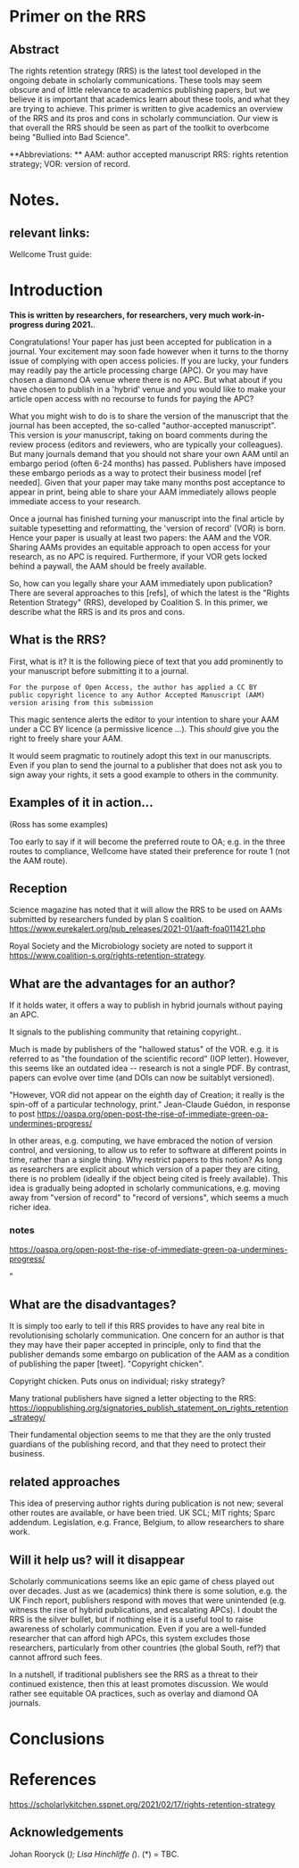 # Primer on the RRS

## Abstract

The rights retention strategy (RRS) is the latest tool developed in
the ongoing debate in scholarly communications.  These tools may seem
obscure and of little relevance to academics publishing papers, but we
believe it is important that academics learn about these tools, and
what they are trying to achieve.  This primer is written to give
academics an overview of the RRS and its pros and cons in scholarly
communciation.  Our view is that overall the RRS should be seen as
part of the toolkit to overbcome being "Bullied into Bad Science".


**Abbreviations: ** 
AAM: author accepted manuscript
RRS: rights retention strategy; 
VOR: version of record.


# Notes.

## relevant links:

Wellcome Trust guide:




# Introduction

**This is written by researchers, for researchers, very much
work-in-progress during 2021.**.

Congratulations!  Your paper has just been accepted for publication in
a journal.  Your excitement may soon fade however when it turns to the
thorny issue of complying with open access policies.  If you are
lucky, your funders may readily pay the article processing charge
(APC).  Or you may have chosen a diamond OA venue where there is no
APC.  But what about if you have chosen to publish in a 'hybrid' venue
and you would like to make your article open access with no recourse
to funds for paying the APC?

What you might wish to do is to share the version of the manuscript
that the journal has been accepted, the so-called "author-accepted
manuscript".  This version is *your* manuscript, taking on board
comments during the review process (editors and reviewers, who are
typically your colleagues).  But many journals demand that you should
not share your own AAM until an embargo period (often 6-24 months) has
passed.  Publishers have imposed these embargo periods as a way to
protect their business model [ref needed].  Given that your paper may
take many months post acceptance to appear in print, being able to
share your AAM immediately allows people immediate access to your
research.

Once a journal has finished turning your manuscript into the final
article by suitable typesetting and reformatting, the 'version of
record' (VOR) is born. Hence your paper is usually at least two
papers: the AAM and the VOR.  Sharing AAMs provides an equitable
approach to open access for your research, as no APC is required.
Furthermore, if your VOR gets locked behind a paywall, the AAM should
be freely available.

So, how can you legally share your AAM immediately upon publication?
There are several approaches to this [refs], of which the latest is
the "Rights Retention Strategy" (RRS), developed by Coalition S.  In
this primer, we describe what the RRS is and its pros and cons.


## What is the RRS?


First, what is it?  It is the following piece of text that you add
prominently to your manuscript before submitting it to a journal.

    For the purpose of Open Access, the author has applied a CC BY
	public copyright licence to any Author Accepted Manuscript (AAM)
	version arising from this submission


This magic sentence alerts the editor to your intention to share your
AAM under a CC BY licence (a permissive licence ...).  This *should*
give you the right to freely share your AAM.

It would seem pragmatic to routinely adopt this text in our
manuscripts.  Even if you plan to send the journal to a publisher that
does not ask you to sign away your rights, it sets a good example to
others in the community.

## Examples of it in action...

(Ross has some examples)

Too early to say if it will become the preferred route to OA; e.g. in
the three routes to compliance, Wellcome have stated their preference
for route 1 (not the AAM route).


## Reception



Science magazine has noted that it will allow the RRS to be used on
AAMs submitted by researchers funded by plan S coalition. 
<https://www.eurekalert.org/pub_releases/2021-01/aaft-foa011421.php>

Royal Society and the Microbiology  society are noted to support it
<https://www.coalition-s.org/rights-retention-strategy>.


## What are the advantages for an author?

If it holds water, it offers a way to publish in hybrid journals
without paying an APC.

It signals to the publishing community that retaining copyright..

Much is made by publishers of the "hallowed status" of the
VOR. e.g. it is referred to as "the foundation of the scientific
record" (IOP letter). However, this seems like an outdated idea --
research is not a single PDF.  By contrast, papers can evolve over
time (and DOIs can now be suitablyt versioned).  

"However, VOR did not appear on the eighth day of Creation; it really
is the spin-off of a particular technology, print." Jean-Claude
Guédon, in response to post <https://oaspa.org/open-post-the-rise-of-immediate-green-oa-undermines-progress/>


In other areas,
e.g. computing, we have embraced the notion of version control, and
versioning, to allow us to refer to software at different points in
time, rather than a single thing.  Why restrict papers to this notion?
As long as researchers are explicit about which version of a paper
they are citing, there is no problem (ideally if the object being
cited is freely available).  This idea is gradually being adopted in
scholarly communications, e.g. moving away from "version of record" to
"record of versions", which seems a much richer idea.


### notes
<https://oaspa.org/open-post-the-rise-of-immediate-green-oa-undermines-progress/>

"

## What are the disadvantages?

It is simply too early to tell if this RRS provides to have any real
bite in revolutionising scholarly communication.  One concern for an
author is that they may have their paper accepted in principle, only
to find that the publisher demands some embargo on publication of the
AAM as a condition of publishing the paper [tweet]. "Copyright
chicken".

Copyright chicken.  Puts onus on individual; risky strategy?

Many trational publishers have signed a letter objecting to the RRS:
<https://ioppublishing.org/signatories_publish_statement_on_rights_retention_strategy/>

Their fundamental objection seems to me that they are the only
trusted guardians of the publishing record, and that they need to
protect their business.

## related approaches

This idea of preserving author rights during publication is not new;
several other routes are available, or have been tried.   UK SCL; MIT rights; Sparc addendum.  Legislation, e.g. France,
Belgium, to allow researchers to share work.


## Will it help us?  will it disappear

Scholarly communications seems like an epic game of chess played out
over decades.  Just as we (academics) think there is some solution,
e.g. the UK Finch report, publishers respond with moves that were
unintended (e.g. witness the rise of hybrid publications, and
escalating APCs).  I doubt the RRS is the silver bullet, but if
nothing else it is a useful tool to raise awareness of scholarly
communication.  Even if you are a well-funded researcher that can
afford high APCs, this system excludes those researchers, particularly
from other countries (the global South, ref?) that cannot affrord such
fees.

In a nutshell, if traditional publishers see the RRS as a threat to
their continued existence, then this at least promotes discussion.  We
would rather see equitable OA practices, such as overlay and diamond
OA journals.

# Conclusions

# References 

<https://scholarlykitchen.sspnet.org/2021/02/17/rights-retention-strategy>

## Acknowledgements

Johan Rooryck (*); Lisa Hinchliffe (*).  (*) = TBC.



